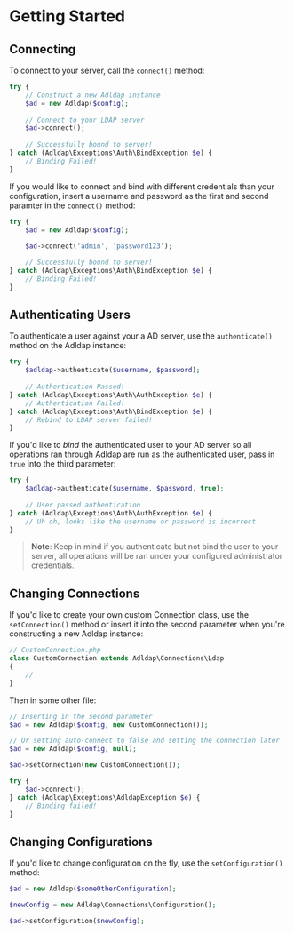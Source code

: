 # Getting Started

## Connecting

To connect to your server, call the `connect()` method:

```php
try {
    // Construct a new Adldap instance
    $ad = new Adldap($config);
    
    // Connect to your LDAP server
    $ad->connect();
    
    // Successfully bound to server!
} catch (Adldap\Exceptions\Auth\BindException $e) {
    // Binding Failed!
}
```

If you would like to connect and bind with different credentials than your configuration, insert a username and password as
the first and second paramter in the `connect()` method:

```php
try {
    $ad = new Adldap($config);
     
    $ad->connect('admin', 'password123');

    // Successfully bound to server!
} catch (Adldap\Exceptions\Auth\BindException $e) {
    // Binding Failed!
}
```

## Authenticating Users

To authenticate a user against your a AD server, use the `authenticate()` method on the Adldap instance:

```php
try {
    $adldap->authenticate($username, $password);
    
    // Authentication Passed!
} catch (Adldap\Exceptions\Auth\AuthException $e) {
    // Authentication Failed!
} catch (Adldap\Exceptions\Auth\BindException $e) {
    // Rebind to LDAP server failed!
}
```

If you'd like to *bind* the authenticated user to your AD server so all operations ran through Adldap are run as the authenticated user,
pass in `true` into the third parameter:

```php
try {
    $adldap->authenticate($username, $password, true);
    
    // User passed authentication
} catch (Adldap\Exceptions\Auth\AuthException $e) {
    // Uh oh, looks like the username or password is incorrect
}
```

> **Note**: Keep in mind if you authenticate but not bind the user to your server, all operations will be
ran under your configured administrator credentials.

## Changing Connections

If you'd like to create your own custom Connection class, use the `setConnection()` method or insert it into the
second parameter when you're constructing a new Adldap instance:

```php
// CustomConnection.php
class CustomConnection extends Adldap\Connections\Ldap
{
    //
}
```

Then in some other file:

```php
// Inserting in the second parameter
$ad = new Adldap($config, new CustomConnection());

// Or setting auto-connect to false and setting the connection later
$ad = new Adldap($config, null);

$ad->setConnection(new CustomConnection());

try {
    $ad->connect();
} catch (Adldap\Exceptions\AdldapException $e) {
    // Binding failed!
}
```

## Changing Configurations

If you'd like to change configuration on the fly, use the `setConfiguration()` method:

```php
$ad = new Adldap($someOtherConfiguration);

$newConfig = new Adldap\Connections\Configuration();

$ad->setConfiguration($newConfig);
```
